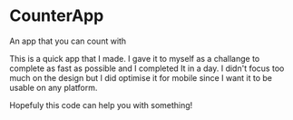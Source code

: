 # CounterApp
An app that you can count with

This is a quick app that I made. I gave it to myself as a challange to complete as fast as possible and I completed It in a day. 
I didn't focus too much on the design but I did optimise it for mobile since I want it to be usable on any platform.

Hopefuly this code can help you with something!

